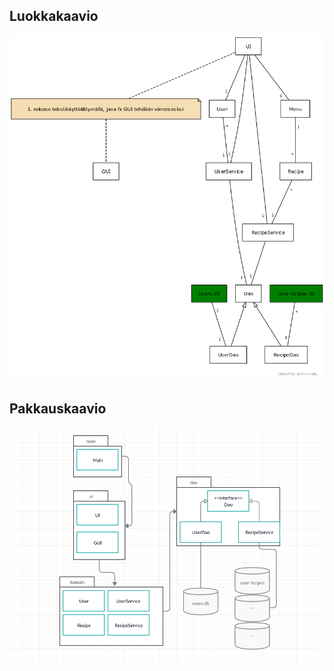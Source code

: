 <h2>Luokkakaavio</h2>

![alt text](MenuplannerUML.png)

<h2>Pakkauskaavio</h2>

![alt text](Menuplannerpack.png)
